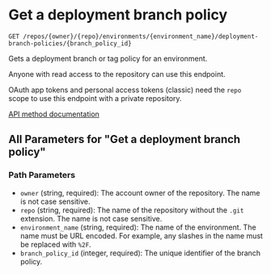 # Get a deployment branch policy

`GET /repos/{owner}/{repo}/environments/{environment_name}/deployment-branch-policies/{branch_policy_id}`

Gets a deployment branch or tag policy for an environment.

Anyone with read access to the repository can use this endpoint.

OAuth app tokens and personal access tokens (classic) need the `repo` scope to use this endpoint with a private repository.

[API method documentation](https://docs.github.com/rest/deployments/branch-policies#get-a-deployment-branch-policy)

## All Parameters for "Get a deployment branch policy"

### Path Parameters

- `owner` (string, required): The account owner of the repository. The name is not case sensitive.
- `repo` (string, required): The name of the repository without the `.git` extension. The name is not case sensitive.
- `environment_name` (string, required): The name of the environment. The name must be URL encoded. For example, any slashes in the name must be replaced with `%2F`.
- `branch_policy_id` (integer, required): The unique identifier of the branch policy.